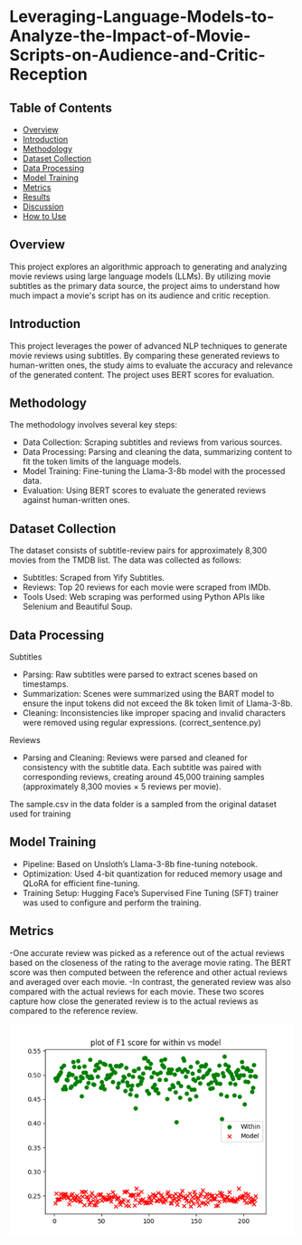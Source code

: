 # Leveraging-Language-Models-to-Analyze-the-Impact-of-Movie-Scripts-on-Audience-and-Critic-Reception

## Table of Contents
- [Overview](#overview)
- [Introduction](#introduction)
- [Methodology](#methodology)
- [Dataset Collection](#dataset-collection)
- [Data Processing](#data-processing)
- [Model Training](#model-training)
- [Metrics](#metrics)
- [Results](#results)
- [Discussion](#discussion)
- [How to Use](#how-to-use)

## Overview
This project explores an algorithmic approach to generating and analyzing movie reviews using large language models (LLMs). By utilizing movie subtitles as the primary data source, the project aims to understand how much impact a movie's script has on its audience and critic reception.

## Introduction
This project leverages the power of advanced NLP techniques to generate movie reviews using subtitles. By comparing these generated reviews to human-written ones, the study aims to evaluate the accuracy and relevance of the generated content. The project uses BERT scores for evaluation.

## Methodology
The methodology involves several key steps:

- Data Collection: Scraping subtitles and reviews from various sources.
- Data Processing: Parsing and cleaning the data, summarizing content to fit the token limits of the language models.
- Model Training: Fine-tuning the Llama-3-8b model with the processed data.
- Evaluation: Using BERT scores to evaluate the generated reviews against human-written ones.

## Dataset Collection
The dataset consists of subtitle-review pairs for approximately 8,300 movies from the TMDB list. The data was collected as follows:

- Subtitles: Scraped from Yify Subtitles.
- Reviews: Top 20 reviews for each movie were scraped from IMDb.
- Tools Used: Web scraping was performed using Python APIs like Selenium and Beautiful Soup.



## Data Processing
Subtitles
- Parsing: Raw subtitles were parsed to extract scenes based on timestamps.
- Summarization: Scenes were summarized using the BART model to ensure the input tokens did not exceed the 8k token limit of Llama-3-8b.
- Cleaning: Inconsistencies like improper spacing and invalid characters were removed using regular expressions. (correct_sentence.py)



Reviews
- Parsing and Cleaning: Reviews were parsed and cleaned for consistency with the subtitle data. Each subtitle was paired with corresponding reviews, creating around 45,000 training samples (approximately 8,300 movies × 5 reviews per movie).


The sample.csv in the data folder is a sampled from the original dataset used for training

## Model Training
- Pipeline: Based on Unsloth’s Llama-3-8b fine-tuning notebook.
- Optimization: Used 4-bit quantization for reduced memory usage and QLoRA for efficient fine-tuning.
- Training Setup: Hugging Face’s Supervised Fine Tuning (SFT) trainer was used to configure and perform the training.



## Metrics
-One accurate review was picked as a reference out of the actual reviews based on the closeness of the rating to the average movie rating. The BERT score was then computed between the reference and other actual reviews and averaged over each movie. 
-In contrast, the generated review was also compared with the actual reviews for each movie. These two scores capture how close the generated review is to the actual reviews as compared to the reference review. 

![alt text](https://github.com/astropiu/Leveraging-Language-Models-to-Analyze-the-Impact-of-Movie-Scripts-on-Audience-and-Critic-Reception/blob/main/metrics/results.png?raw=true)

